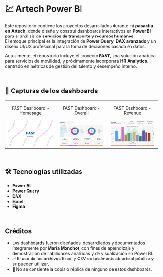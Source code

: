 # 💹 Artech Power BI

Este repositorio contiene los proyectos desarrollados durante mi **pasantía en Artech**, donde diseñé y construí dashboards interactivos en **Power BI** para el análisis de **servicios de transporte y recursos humanos**.  
El enfoque principal es la integración de **Power Query**, **DAX avanzado** y un diseño UI/UX profesional para la toma de decisiones basada en datos.

Actualmente, el repositorio incluye el proyecto **FAST**, una solución analítica para servicios de movilidad, y próximamente incorporará **HR Analytics**, centrado en métricas de gestión del talento y desempeño interno.

<br>

## 📸 Capturas de los dashboards

<table>
  <tr>
    <td style="text-align:center;">
      <p>FAST Dashboard - Homepage</p>
      <img width="400" alt="Dashboard Homepage" src="./FAST%20Servicio%20de%20Transporte/images/vistas/FAST_homepage.jpg" />
    </td>
    <td style="text-align:center;">
      <p>FAST Dashboard - Overall</p>
      <img width="400" alt="Dashboard Overall" src="./FAST%20Servicio%20de%20Transporte/images/vistas/FAST_overall.jpg" />
    </td>
    <td style="text-align:center;">
      <p>FAST Dashboard - Revenue</p>
      <img width="400" alt="Dashboard Revenue" src="./FAST%20Servicio%20de%20Transporte/images/vistas/FAST_revenue.jpg" />
    </td>
  </tr>
</table>

<br>


## 🛠️ Tecnologías utilizadas

- **Power BI**  
- **Power Query**  
- **DAX**  
- **Excel**  
- **Figma**  

<br/>

## Créditos 

- Los dashboards fueron diseñados, desarrollados y documentados íntegramente por **Maria Monchot**, con fines de aprendizaje y demostración de habilidades analíticas y de visualización en Power BI.  
- ✅ El uso de los archivos Excel y CSV es totalmente abierto al público y se pueden utilizar.
- 🚫 No se consiente la copia o réplica de ninguno de estos dashboards.

<br/>
